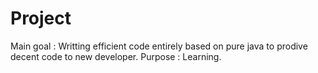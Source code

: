 # Project
Main goal : Writting efficient code entirely based on pure java to prodive decent code to new developer.
Purpose : Learning.
